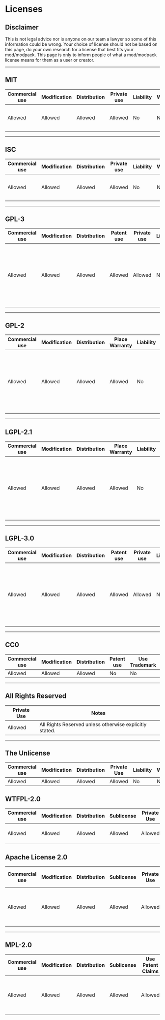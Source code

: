 # Licenses

## Disclaimer

This is not legal advice nor is anyone on our team a lawyer so some of this information could be wrong. Your choice of license should not be based on this page, do your own research for a license that best fits your mod/modpack. This page is only to inform people of what a mod/modpack license means for them as a user or creator.
___

## MIT

| Commercial use | Modification | Distribution | Private use | Liability | Warranty | Conditions                    |
|----------------|--------------|--------------|-------------|-----------|----------|-------------------------------|
| Allowed        | Allowed      | Allowed      | Allowed     | No        | No       | License and copyright notice. |
___

## ISC

| Commercial use | Modification | Distribution | Private use | Liability | Warranty | Conditions                    |
|----------------|--------------|--------------|-------------|-----------|----------|-------------------------------|
| Allowed        | Allowed      | Allowed      | Allowed     | No        | No       | License and copyright notice. |
___

## GPL-3

| Commercial use | Modification | Distribution | Patent use | Private use | Liability | Warranty | Conditions                                                                  |
|----------------|--------------|--------------|------------|-------------|-----------|----------|-----------------------------------------------------------------------------|
| Allowed        | Allowed      | Allowed      | Allowed    | Allowed     | No        | No       | License and copyright notice. State changes. Disclose source. Same license. |
___

## GPL-2

| Commercial use | Modification | Distribution | Place Warranty | Liability | Sublicense | Conditions                                                                  |
|----------------|--------------|--------------|----------------|-----------|------------|-----------------------------------------------------------------------------|
| Allowed        | Allowed      | Allowed      | Allowed        | No        | No         | License and copyright notice. State changes. Disclose source. Same license. |
___

## LGPL-2.1

| Commercial use | Modification | Distribution | Place Warranty | Liability | Conditions                                                                  |
|----------------|--------------|--------------|----------------|-----------|-----------------------------------------------------------------------------|
| Allowed        | Allowed      | Allowed      | Allowed        | No        | License and copyright notice. State changes. Disclose source. Same license. |
___

## LGPL-3.0

| Commercial use | Modification | Distribution | Patent use | Private use | Liability | Warranty | Conditions                                                                  |
|----------------|--------------|--------------|------------|-------------|-----------|----------|-----------------------------------------------------------------------------|
| Allowed        | Allowed      | Allowed      | Allowed    | Allowed     | No        | No       | License and copyright notice. State changes. Disclose source. Same license. |
___

## CC0

| Commercial use | Modification | Distribution | Patent use | Use Trademark | Private use | Liability | Warranty | Conditions |
|----------------|--------------|--------------|------------|---------------|-------------|-----------|----------|------------|
| Allowed        | Allowed      | Allowed      | No         | No            | Allowed     | No        | No       | None Yet.  |
___

## All Rights Reserved

| Private Use | Notes                                                   |
|-------------|---------------------------------------------------------|
| Allowed     | All Rights Reserved unless otherwise explicitly stated. |
___

## The Unlicense

| Commercial use | Modification | Distribution | Private Use | Liability | Warranty | Conditions |
|----------------|--------------|--------------|-------------|-----------|----------|------------|
| Allowed        | Allowed      | Allowed      | Allowed     | No        | No       | None.      |

## WTFPL-2.0
| Commercial use | Modification | Distribution | Sublicense | Private Use | Conditions               |
|----------------|--------------|--------------|------------|-------------|--------------------------|
| Allowed        | Allowed      | Allowed      | Allowed    | Allowed     | Not a trademark license. |

## Apache License 2.0

| Commercial use | Modification | Distribution | Sublicense | Private Use | Use Patent Claims | Place Warranty | Liability | Warranty | Conditions                                   |
|----------------|--------------|--------------|------------|-------------|-------------------|----------------|-----------|----------|----------------------------------------------|
| Allowed        | Allowed      | Allowed      | Allowed    | Allowed     | Allowed           | Allowed        | No        | No       | License and copyright notice. State changes. |
___

## MPL-2.0

| Commercial use | Modification | Distribution | Sublicense | Use Patent Claims | Place Warranty | Liability | Warranty | Use Trademark | Conditions                                     |
|----------------|--------------|--------------|------------|-------------------|----------------|-----------|----------|---------------|------------------------------------------------|
| Allowed        | Allowed      | Allowed      | Allowed    | Allowed           | Allowed        | No        | No       | No            | License and copyright notice. Disclose Source. |
